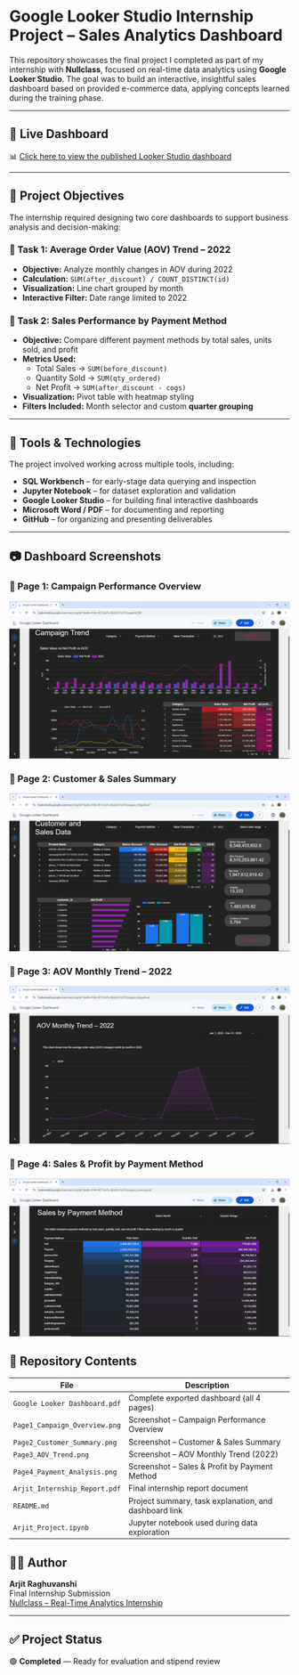 # Google Looker Studio Internship Project – Sales Analytics Dashboard

This repository showcases the final project I completed as part of my internship with **Nullclass**, focused on real-time data analytics using **Google Looker Studio**. 
The goal was to build an interactive, insightful sales dashboard based on provided e-commerce data, applying concepts learned during the training phase.

---

## 🔗 Live Dashboard

📊 [Click here to view the published Looker Studio dashboard](https://lookerstudio.google.com/reporting/4e15bd8a-9196-4473-8e7e-462d3e15c97e)

---

## 📌 Project Objectives

The internship required designing two core dashboards to support business analysis and decision-making:

### 🧩 Task 1: Average Order Value (AOV) Trend – 2022

- **Objective:** Analyze monthly changes in AOV during 2022
- **Calculation:** `SUM(after_discount) / COUNT_DISTINCT(id)`
- **Visualization:** Line chart grouped by month
- **Interactive Filter:** Date range limited to 2022

### 🧩 Task 2: Sales Performance by Payment Method

- **Objective:** Compare different payment methods by total sales, units sold, and profit
- **Metrics Used:**
  - Total Sales → `SUM(before_discount)`
  - Quantity Sold → `SUM(qty_ordered)`
  - Net Profit → `SUM(after_discount - cogs)`
- **Visualization:** Pivot table with heatmap styling
- **Filters Included:** Month selector and custom **quarter grouping**

---

## 🧰 Tools & Technologies

The project involved working across multiple tools, including:

- **SQL Workbench** – for early-stage data querying and inspection
- **Jupyter Notebook** – for dataset exploration and validation
- **Google Looker Studio** – for building final interactive dashboards
- **Microsoft Word / PDF** – for documenting and reporting
- **GitHub** – for organizing and presenting deliverables

---

## 📷 Dashboard Screenshots

### 🔹 Page 1: Campaign Performance Overview  
![Page 1](Page1_Campaign_Overview.png)

### 🔹 Page 2: Customer & Sales Summary  
![Page 2](Page2_Customer_Summary.png)

### 🔹 Page 3: AOV Monthly Trend – 2022  
![Page 3](Page3_AOV_Trend.png)

### 🔹 Page 4: Sales & Profit by Payment Method  
![Page 4](Page4_Payment_Analysis.png)


## 📁 Repository Contents

| File                              | Description                                           |
|-----------------------------------|-------------------------------------------------------|
| `Google Looker Dashboard.pdf`     | Complete exported dashboard (all 4 pages)            |
| `Page1_Campaign_Overview.png`     | Screenshot – Campaign Performance Overview           |
| `Page2_Customer_Summary.png`      | Screenshot – Customer & Sales Summary                |
| `Page3_AOV_Trend.png`             | Screenshot – AOV Monthly Trend (2022)                |
| `Page4_Payment_Analysis.png`      | Screenshot – Sales & Profit by Payment Method        |
| `Arjit_Internship_Report.pdf`     | Final internship report document                     |
| `README.md`                       | Project summary, task explanation, and dashboard link|
| `Arjit_Project.ipynb`             | Jupyter notebook used during data exploration        |




## 👨‍💼 Author

**Arjit Raghuvanshi**  
Final Internship Submission  
[Nullclass – Real-Time Analytics Internship](https://nullclass.com)

---

## ✅ Project Status

🟢 **Completed** — Ready for evaluation and stipend review
